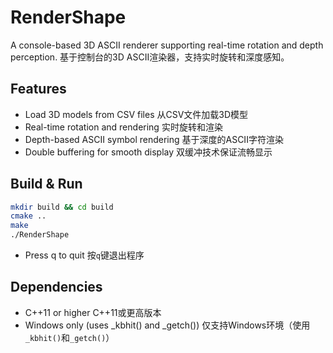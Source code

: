 # RenderShape

A console-based 3D ASCII renderer supporting real-time rotation and depth perception.
基于控制台的3D ASCII渲染器，支持实时旋转和深度感知。

## Features

- Load 3D models from CSV files
  从CSV文件加载3D模型
- Real-time rotation and rendering
  实时旋转和渲染
- Depth-based ASCII symbol rendering
  基于深度的ASCII字符渲染
- Double buffering for smooth display
  双缓冲技术保证流畅显示

## Build & Run

```bash
mkdir build && cd build
cmake ..
make
./RenderShape
```

- Press q to quit
  按`q`键退出程序

## Dependencies

- C++11 or higher
  C++11或更高版本
- Windows only (uses _kbhit() and _getch())
  仅支持Windows环境（使用`_kbhit()`和`_getch()`）